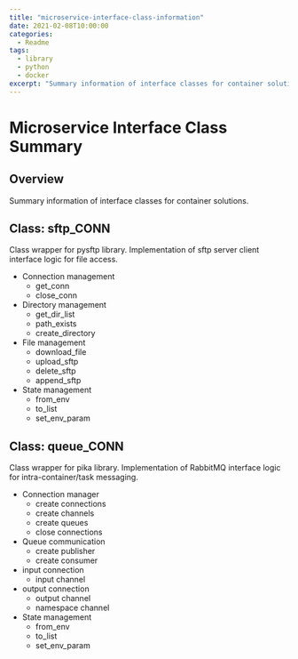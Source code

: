 ```yaml
---
title: "microservice-interface-class-information"
date: 2021-02-08T10:00:00
categories:
  - Readme
tags:
  - library
  - python
  - docker
excerpt: "Summary information of interface classes for container solutions"
---
```

# Microservice Interface Class Summary
## Overview
Summary information of interface classes for container solutions.

## Class: sftp_CONN
Class wrapper for pysftp library. Implementation of sftp server client interface logic for file access.

- Connection management
  - get_conn
  - close_conn
- Directory management
  - get_dir_list
  - path_exists
  - create_directory
- File management
  - download_file
  - upload_sftp
  - delete_sftp
  - append_sftp
- State management
  - from_env
  - to_list
  - set_env_param

## Class: queue_CONN
Class wrapper for pika library. Implementation of RabbitMQ interface logic for intra-container/task messaging.
- Connection manager
  - create connections
  - create channels
  - create queues
  - close connections
- Queue communication
  - create publisher
  - create consumer
- input connection
  - input channel
- output connection
  - output channel
  - namespace channel
- State management
  - from_env
  - to_list
  - set_env_param
